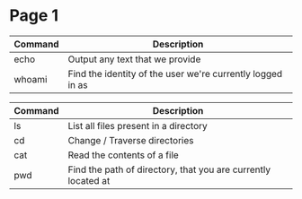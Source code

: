 # Page 1



| Command | Description                                                |
| ------- | ---------------------------------------------------------- |
| echo    | Output any text that we provide                            |
| whoami  | Find the identity of the user we're currently logged in as |



| Command | Description                                                   |
| ------- | ------------------------------------------------------------- |
| ls      | List all files present in a directory                         |
| cd      | Change / Traverse directories                                 |
| cat     | Read the contents of a file                                   |
| pwd     | Find the path of directory, that you are currently located at |

